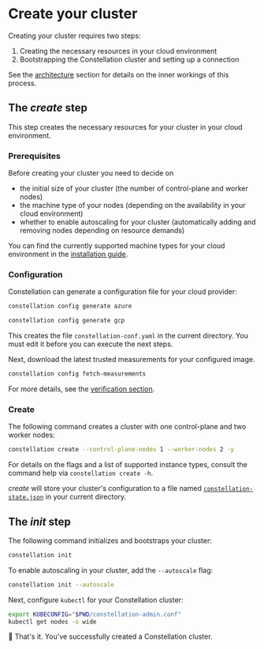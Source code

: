 # Create your cluster

Creating your cluster requires two steps:

1. Creating the necessary resources in your cloud environment
2. Bootstrapping the Constellation cluster and setting up a connection

See the [architecture](../architecture/orchestration.md) section for details on the inner workings of this process.

## The *create* step

This step creates the necessary resources for your cluster in your cloud environment.

### Prerequisites

Before creating your cluster you need to decide on

* the initial size of your cluster (the number of control-plane and worker nodes)
* the machine type of your nodes (depending on the availability in your cloud environment)
* whether to enable autoscaling for your cluster (automatically adding and removing nodes depending on resource demands)

You can find the currently supported machine types for your cloud environment in the [installation guide](../architecture/orchestration.md).

### Configuration

Constellation can generate a configuration file for your cloud provider:

<tabs groupId="csp">
<tabItem value="azure" label="Azure">

```bash
constellation config generate azure
```

</tabItem>
<tabItem value="gcp" label="GCP">

```bash
constellation config generate gcp
```

</tabItem>
</tabs>

This creates the file `constellation-conf.yaml` in the current directory. You must edit it before you can execute the next steps.

Next, download the latest trusted measurements for your configured image.

```bash
constellation config fetch-measurements
```

For more details, see the [verification section](../workflows/verify-cluster.md).

### Create

The following command creates a cluster with one control-plane and two worker nodes:

```bash
constellation create --control-plane-nodes 1 --worker-nodes 2 -y
```

For details on the flags and a list of supported instance types, consult the command help via `constellation create -h`.

*create* will store your cluster's configuration to a file named [`constellation-state.json`](../architecture/orchestration.md#installation-process) in your current directory.

## The *init* step

The following command initializes and bootstraps your cluster:

```bash
constellation init
```

To enable autoscaling in your cluster, add the `--autoscale` flag:

```bash
constellation init --autoscale
```

Next, configure `kubectl` for your Constellation cluster:

```bash
export KUBECONFIG="$PWD/constellation-admin.conf"
kubectl get nodes -o wide
```

🏁 That's it. You've successfully created a Constellation cluster.
